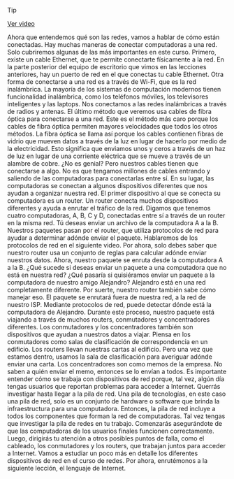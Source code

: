 > [!TIP]  
> [Ver video](https://youtu.be/kPFd0jRHi9o)

Ahora que entendemos qué son las redes, vamos a hablar de cómo están conectadas. Hay muchas maneras de conectar computadoras a una red. Solo cubriremos algunas de las más importantes en este curso. Primero, existe un cable Ethernet, que te permite conectarte físicamente a la red. En la parte posterior del equipo de escritorio que vimos en las lecciones anteriores, hay un puerto de red en el que conectas tu cable Ethernet. Otra forma de conectarse a una red es a través de Wi-Fi, que es la red inalámbrica. La mayoría de los sistemas de computación modernos tienen funcionalidad inalámbrica, como los teléfonos móviles, los televisores inteligentes y las laptops. Nos conectamos a las redes inalámbricas a través de radios y antenas. El último método que veremos usa cables de fibra óptica para conectarse a una red. Este es el método más caro porque los cables de fibra óptica permiten mayores velocidades que todos los otros métodos. La fibra óptica se llama así porque los cables contienen fibras de vidrio que mueven datos a través de la luz en lugar de hacerlo por medio de la electricidad. Esto significa que enviamos unos y ceros a través de un haz de luz en lugar de una corriente eléctrica que se mueve a través de un alambre de cobre. ¿No es genial? Pero nuestros cables tienen que conectarse a algo. No es que tengamos millones de cables entrando y saliendo de las computadoras para conectarlas entre sí. En su lugar, las computadoras se conectan a algunos dispositivos diferentes que nos ayudan a organizar nuestra red. El primer dispositivo al que se conecta su computadora es un router. Un router conecta muchos dispositivos diferentes y ayuda a enrutar el tráfico de la red. Digamos que tenemos cuatro computadoras, A, B, C y D, conectadas entre sí a través de un router en la misma red. Tú deseas enviar un archivo de la computadora A a la B. Nuestros paquetes pasan por el router, que utiliza protocolos de red para ayudar a determinar adónde enviar el paquete. Hablaremos de los protocolos de red en el siguiente video. Por ahora, solo debes saber que nuestro router usa un conjunto de reglas para calcular adónde enviar nuestros datos. Ahora, nuestro paquete se enruta desde la computadora A a la B. ¿Qué sucede si deseas enviar un paquete a una computadora que no está en nuestra red? ¿Qué pasaría si quisiéramos enviar un paquete a la computadora de nuestro amigo Alejandro? Alejandro está en una red completamente diferente. Por suerte, nuestro router también sabe cómo manejar eso. El paquete se enrutará fuera de nuestra red, a la red de nuestro ISP. Mediante protocolos de red, puede detectar dónde está la computadora de Alejandro. Durante este proceso, nuestro paquete está viajando a través de muchos routers, conmutadores y concentradores diferentes. Los conmutadores y los concentradores también son dispositivos que ayudan a nuestros datos a viajar. Piensa en los conmutadores como salas de clasificación de correspondencia en un edificio. Los routers llevan nuestras cartas al edificio. Pero una vez que estamos dentro, usamos la sala de clasificación para averiguar adónde enviar una carta. Los concentradores son como memos de la empresa. No saben a quién enviar el memo, entonces se lo envían a todos. Es importante entender cómo se trabaja con dispositivos de red porque, tal vez, algún día tengas usuarios que reportan problemas para acceder a Internet. Querrás investigar hasta llegar a la pila de red. Una pila de tecnologías, en este caso una pila de red, solo es un conjunto de hardware o software que brinda la infraestructura para una computadora. Entonces, la pila de red incluye a todos los componentes que forman la red de computadoras. Tal vez tengas que investigar la pila de redes en tu trabajo. Comenzarás asegurándote de que las computadoras de los usuarios finales funcionen correctamente. Luego, dirigirás tu atención a otros posibles puntos de falla, como el cableado, los conmutadores y los routers, que trabajan juntos para acceder a Internet. Vamos a estudiar un poco más en detalle los diferentes dispositivos de red en el curso de redes. Por ahora, enrutémonos a la siguiente lección, el lenguaje de Internet.